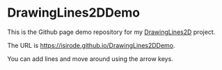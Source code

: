 # DrawingLines2DDemo

This is the Github page demo repository for my [DrawingLines2D](https://github.com/isirode/DrawingLines2D) project.

The URL is https://isirode.github.io/DrawingLines2DDemo.

You can add lines and move around using the arrow keys.


